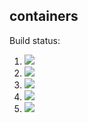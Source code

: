 ## containers

Build status:

1. [![](https://github.com/WasabiWabiSabi/container_dev/workflows/tests-fibonacci/badge.svg)](https://github.com/WasabiWabiSabi/container_dev/actions?query=workflow%3Atests-fibonacci)
1. [![](https://github.com/WasabiWabiSabi/container_dev/workflows/tests-range/badge.svg)](https://github.com/WasabiWabiSabi/container_dev/actions?query=workflow%3Atests-range)
1. [![](https://github.com/WasabiWabiSabi/container_dev/workflows/tests-BinaryTree/badge.svg)](https://github.com/WasabiWabiSabi/container_dev/actions?query=workflow%3Atests-BinaryTree)
1. [![](https://github.com/WasabiWabiSabi/container_dev/workflows/tests-BST/badge.svg)](https://github.com/WasabiWabiSabi/container_dev/actions?query=workflow%3Atests-BST)
1. [![](https://github.com/WasabiWabiSabi/container_dev/workflows/tests-AVLTree/badge.svg)](https://github.com/WasabiWabiSabi/container_dev/actions?query=workflow%3Atests-AVLTree)
